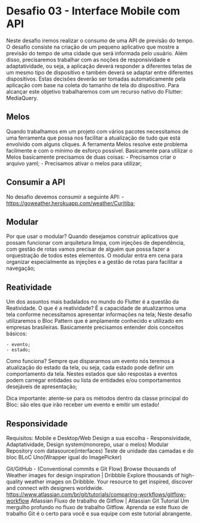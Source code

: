 # Desafio 03 - Interface Mobile com API

Neste desafio iremos realizar o consumo de uma API de previsão do tempo. O desafio consiste na criação de um pequeno aplicativo que mostre a previsão do tempo de uma cidade que será informada pelo usuário. Além disso, precisaremos trabalhar com as noções de responsividade e adaptatividade, ou seja, a aplicação deverá responder a diferentes telas de um mesmo tipo de dispositivo e também deverá se adaptar entre diferentes dispositivos. Estas decisões deverão ser tomadas automaticamente pela aplicação com base na coleta do tamanho de tela do dispositivo. Para alcançar este objetivo trabalharemos com um recurso nativo do Flutter: MediaQuery.

## Melos
Quando trabalhamos em um projeto com vários pacotes necessitamos de uma ferramenta que possa nos facilitar a atualização de tudo que está envolvido com alguns cliques. A ferramenta Melos resolve este problema facilmente e com o mínimo de esforço possível. Basicamente para utilizar o Melos basicamente precisamos de duas coisas:
    - Precisamos criar o arquivo yaml;
    - Precisamos ativar o melos para utilizar;

## Consumir a API
No desafio devemos consumir a seguinte API:
    - https://goweather.herokuapp.com/weather/Curitiba;


## Modular
Por que usar o modular? Quando desejamos construir aplicativos que possam funcionar com arquitetura limpa, com injeções de dependência, com gestão de rotas vamos precisar de alguém que possa fazer a orquestração de todos estes elementos. O modular entra em cena para organizar especialmente as injeções e a gestão de rotas para facilitar a navegação;

## Reatividade
Um dos assuntos mais badalados no mundo do Flutter é a questão da Reatividade. O que é a reatividade? É a capacidade de atualizarmos uma tela conforme necessitamos apresentar informações na tela; Neste desafio utilizaremos o Bloc Pattern que é amplamente conhecido e utilizado em empresas brasileiras. Basicamente precisamos entender dois conceitos básicos:

    - evento;
    - estado;

Como funciona? Sempre que dispararmos um evento nós teremos a atualização do estado da tela, ou seja, cada estado pode definir um comportamento da tela. Nestes estados que são respostas a eventos podem carregar entidades ou lista de entidades e/ou comportamentos desejáveis de apresentação;

Dica importante: atente-se para os métodos dentro da classe principal do Bloc: são eles que irão receber um evento e emitir um estado!

## Responsividade

Requisitos:
Mobile e Desktop/Web
Design a sua escolha - Responsividade, Adaptatividade, Design system(monorepo, usar o melos)
Modular
Repository com datasource(interfaces)
Teste de unidade das camadas e do bloc
BLoC
Uno(Wrapper igual do ImagePicker)

Git/GitHub - (Conventional commits e Git Flow) 
Browse thousands of Weather images for design inspiration | Dribbble
Explore thousands of high-quality weather images on Dribbble. Your resource to get inspired, discover and connect with designers worldwide.
https://www.atlassian.com/br/git/tutorials/comparing-workflows/gitflow-workflow
Atlassian
Fluxo de trabalho de Gitflow | Atlassian Git Tutorial
Um mergulho profundo no fluxo de trabalho Gitflow. Aprenda se este fluxo de trabalho Git é o certo para você e sua equipe com este tutorial abrangente.